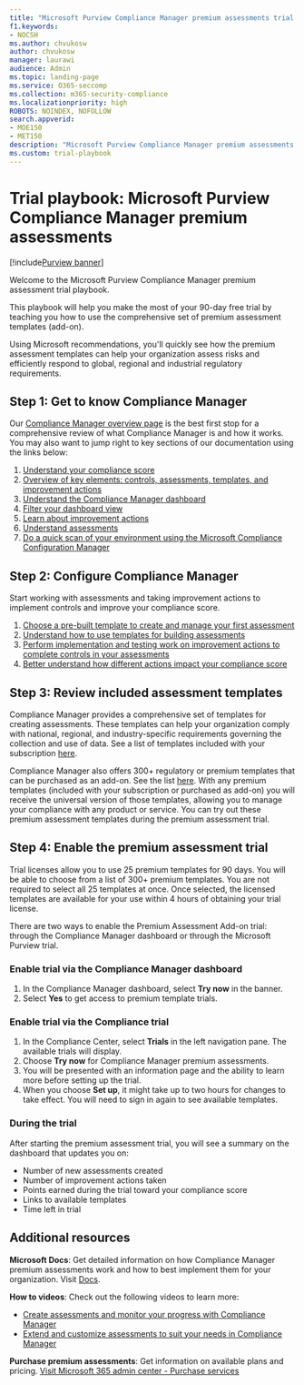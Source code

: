 ```yaml
---
title: "Microsoft Purview Compliance Manager premium assessments trial playbook"
f1.keywords:
- NOCSH
ms.author: chvukosw
author: chvukosw
manager: laurawi
audience: Admin
ms.topic: landing-page
ms.service: O365-seccomp
ms.collection: m365-security-compliance
ms.localizationpriority: high
ROBOTS: NOINDEX, NOFOLLOW
search.appverid: 
- MOE150
- MET150
description: "Microsoft Purview Compliance Manager premium assessments trial playbook."
ms.custom: trial-playbook
---
```


# Trial playbook: Microsoft Purview Compliance Manager premium assessments

[!include[Purview banner](../includes/purview-rebrand-banner.md)]

Welcome to the Microsoft Purview Compliance Manager premium assessment trial playbook.

This playbook will help you make the most of your 90-day free trial by teaching you how to use the comprehensive set of premium assessment templates (add-on).

Using Microsoft recommendations, you'll quickly see how the premium assessment templates can help your organization assess risks and efficiently respond to global, regional and industrial regulatory requirements.

## Step 1: Get to know Compliance Manager

Our [Compliance Manager overview page](compliance-manager.md) is the best first stop for a comprehensive review of what Compliance Manager is and how it works. You may also want to jump right to key sections of our documentation using the links below:

1. [Understand your compliance score](compliance-manager.md#understanding-your-compliance-score)
1. [Overview of key elements: controls, assessments, templates, and improvement actions](compliance-manager.md#key-elements-controls-assessments-templates-improvement-actions)
1. [Understand the Compliance Manager dashboard](compliance-manager-setup.md#understand-the-compliance-manager-dashboard)
1. [Filter your dashboard view](compliance-manager-setup.md#filtering-your-dashboard-view)
1. [Learn about improvement actions](compliance-manager-setup.md#improvement-actions-page)
1. [Understand assessments](compliance-manager.md#assessments)
1. [Do a quick scan of your environment using the Microsoft Compliance Configuration Manager](compliance-manager-mcca.md)

## Step 2: Configure Compliance Manager

Start working with assessments and taking improvement actions to implement controls and improve your compliance score.

1. [Choose a pre-built template to create and manage your first assessment](compliance-manager-assessments.md)
1. [Understand how to use templates for building assessments](compliance-manager-templates.md)
1. [Perform implementation and testing work on improvement actions to complete controls in your assessments](compliance-manager-improvement-actions.md)
1. [Better understand how different actions impact your compliance score](compliance-score-calculation.md)

## Step 3: Review included assessment templates

Compliance Manager provides a comprehensive set of templates for creating assessments. These templates can help your organization comply with national, regional, and industry-specific requirements governing the collection and use of data. See a list of templates included with your subscription [here](/office365/servicedescriptions/microsoft-365-service-descriptions/microsoft-365-tenantlevel-services-licensing-guidance/microsoft-365-security-compliance-licensing-guidance#which-assessments-are-included-by-default-free-of-cost).

Compliance Manager also offers 300+ regulatory or premium templates that can be purchased as an add-on. See the list [here](compliance-manager-templates-list.md#premium-templates). With any premium templates (included with your subscription or purchased as add-on) you will receive the universal version of those templates, allowing you to manage your compliance with any product or service. You can try out these premium assessment templates during the premium assessment trial.

## Step 4: Enable the premium assessment trial

Trial licenses allow you to use 25 premium templates for 90 days. You will be able to choose from a list of 300+ premium templates. You are not required to select all 25 templates at once. Once selected, the licensed templates are available for your use within 4 hours of obtaining your trial license.

There are two ways to enable the Premium Assessment Add-on trial: through the Compliance Manager dashboard or through the Microsoft Purview trial.

### Enable trial via the Compliance Manager dashboard

1. In the Compliance Manager dashboard, select **Try now** in the banner.
1. Select **Yes** to get access to premium template trials.

### Enable trial via the Compliance trial

1. In the Compliance Center, select **Trials** in the left navigation pane. The available trials will display.
1. Choose **Try now** for Compliance Manager premium assessments.
1. You will be presented with an information page and the ability to learn more before setting up the trial.
1. When you choose **Set up**, it might take up to two hours for changes to take effect. You will need to sign in again to see available templates.

### During the trial

After starting the premium assessment trial, you will see a summary on the dashboard that updates you on:

- Number of new assessments created
- Number of improvement actions taken
- Points earned during the trial toward your compliance score
- Links to available templates
- Time left in trial

## Additional resources

**Microsoft Docs**: Get detailed information on how Compliance Manager premium assessments work and how to best implement them for your organization. Visit [Docs](compliance-manager-templates.md).

**How to videos**: Check out the following videos to learn more:

- [Create assessments and monitor your progress with Compliance Manager](https://techcommunity.microsoft.com/t5/video-hub/create-assessments-and-monitor-your-progress-with-compliance/ba-p/1687992?search-action-id=375363186777&search-result-uid=1687992)
- [Extend and customize assessments to suit your needs in Compliance Manager](https://techcommunity.microsoft.com/t5/video-hub/extend-and-customize-assessments-to-suit-your-needs-in/ba-p/1687991?search-action-id=375363186777&search-result-uid=1687991)

**Purchase premium assessments**: Get information on available plans and pricing. [Visit Microsoft 365 admin center - Purchase services](https://admin.microsoft.com/#/catalog/offer-details/compliance-manager-premium-assessment-add-on/46E9BF2A-3C8D-4A69-A7E7-3DA04687636D)
